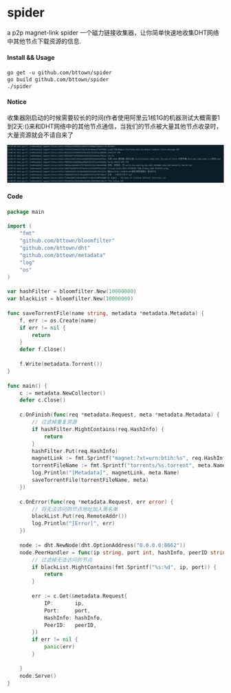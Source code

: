 # spider
a p2p magnet-link spider
一个磁力链接收集器，让你简单快速地收集DHT网络中其他节点下载资源的信息.



#### Install && Usage
    go get -u github.com/bttown/spider
	go build github.com/bttown/spider
	./spider

#### Notice
收集器刚启动的时候需要较长的时间(作者使用阿里云1核1G的机器测试大概需要1到2天:()来和DHT网络中的其他节点通信，当我们的节点被大量其他节点收录时，大量资源就会不请自来了

![snapshot](./snapshot.jpg)

#### Code

```go
package main

import (
	"fmt"
	"github.com/bttown/bloomfilter"
	"github.com/bttown/dht"
	"github.com/bttown/metadata"
	"log"
	"os"
)

var hashFilter = bloomfilter.New(10000000)
var blackList = bloomfilter.New(10000000)

func saveTorrentFile(name string, metadata *metadata.Metadata) {
	f, err := os.Create(name)
	if err != nil {
		return
	}
	defer f.Close()

	f.Write(metadata.Torrent())
}

func main() {
	c := metadata.NewCollector()
	defer c.Close()

	c.OnFinish(func(req *metadata.Request, meta *metadata.Metadata) {
		// 过滤掉重复资源
		if hashFilter.MightContains(req.HashInfo) {
			return
		}
		hashFilter.Put(req.HashInfo)
		magnetLink := fmt.Sprintf("magnet:?xt=urn:btih:%s", req.HashInfo)
		torrentFileName := fmt.Sprintf("torrents/%s.torrent", meta.Name)
		log.Println("[Metadata]", magnetLink, meta.Name)
		saveTorrentFile(torrentFileName, meta)
	})

	c.OnError(func(req *metadata.Request, err error) {
		// 将无法访问的节点地址加入黑名单
		blackList.Put(req.RemoteAddr())
		log.Println("[Error]", err)
	})

	node := dht.NewNode(dht.OptionAddress("0.0.0.0:8662"))
	node.PeerHandler = func(ip string, port int, hashInfo, peerID string) {
		// 过滤掉无法访问的节点
		if blackList.MightContains(fmt.Sprintf("%s:%d", ip, port)) {
			return
		}

		err := c.Get(&metadata.Request{
			IP:       ip,
			Port:     port,
			HashInfo: hashInfo,
			PeerID:   peerID,
		})
		if err != nil {
			panic(err)
		}

	}
	node.Serve()
}

```